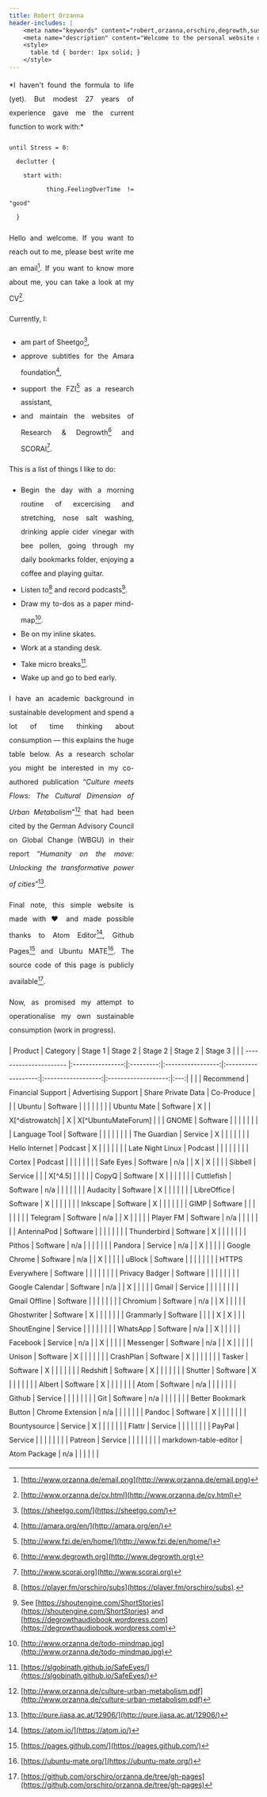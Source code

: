 ```yaml
---
title: Robert Orzanna
header-includes: |
    <meta name="keywords" content="robert,orzanna,orschiro,degrowth,sustainable consumption,minimalism,postwachstum,linux,ubuntu,open-source" />
    <meta name="description" content="Welcome to the personal website of Robert Orzanna." />
    <style>
      table td { border: 1px solid; }
    </style>
---
```


<div style="width: 50%; text-align: justify; line-height: 200%;">
*I haven't found the formula to life (yet). But modest 27 years of experience gave me the current function to work with:*

```
until Stress = 0:
  declutter {
    start with:
      thing.FeelingOverTime != "good"
  }
```

Hello and welcome. If you want to reach out to me, please best write me an email[^email]. If you want to know more about me, you can take a look at my CV[^CV].

Currently, I:

- am part of Sheetgo[^1],
- approve subtitles for the Amara foundation[^3],
- support the FZI[^4] as a research assistant,
- and maintain the websites of Research & Degrowth[^degrowth] and SCORAI[^scorai].

This is a list of things I like to do:

- Begin the day with a morning routine of excercising and stretching, nose salt washing, drinking apple cider vinegar with bee pollen, going through my daily bookmarks folder, enjoying a coffee and playing guitar.
- Listen to[^podcast] and record podcasts[^myPodcasts].
- Draw my to-dos as a paper mind-map[^mindmap].
- Be on my inline skates.
- Work at a standing desk.
- Take micro breaks[^safeeyes].
- Wake up and go to bed early.

I have an academic background in sustainable development and spend a lot of time thinking about consumption — this explains the huge table below. As a research scholar you might be interested in my co-authored publication “*Culture meets Flows: The Cultural Dimension of
Urban Metabolism*”[^CulturemeetsFlows] that had been cited by the German Advisory Council on
Global Change (WBGU) in their report “*Humanity on the move: Unlocking the transformative power of cities*”[^Humanityonthemove].

Final note, this simple website is made with ♥ and made possible thanks to Atom Editor[^atom], Github Pages[^githubpages] and Ubuntu MATE[^MATE]. The source code of this page is publicly available[^source].

Now, as promised my attempt to operationalise my own sustainable consumption (work in progress).
</div>
<div style="line-height: 200%;">
|        Product         |     Category     |  Stage 1  |      Stage 2      |       Stage 2       |      Stage 2       |       Stage 3       |     |
| ---------------------- |:----------------:|:---------:|:-----------------:|:-------------------:|:------------------:|:-------------------:|:---:|
|                        |                  | Recommend | Financial Support | Advertising Support | Share Private Data |     Co-Produce      |     |
| Ubuntu                 |     Software     |           |                   |                     |                    |                     |     |
| Ubuntu Mate            |     Software     |     X     |                   |   X[^distrowatch]   |         X          | X[^UbuntuMateForum] |     |
| GNOME                  |     Software     |           |                   |                     |                    |                     |     |
| Language Tool          |     Software     |           |                   |                     |                    |                     |     |
| The Guardian           |     Service      |     X     |                   |                     |                    |                     |     |
| Hello Internet         |     Podcast      |     X     |                   |                     |                    |                     |     |
| Late Night Linux       |     Podcast      |           |                   |                     |                    |                     |     |
| Cortex                 | Podcast                 |           |                   |                     |                    |                     |     |
| Safe Eyes              |     Software     |    n/a    |                   |          X          |         X          |                     |     |
| Sibbell                |     Service      |           |                   |       X[^4.5]       |                    |                     |     |
| CopyQ                  |     Software     |     X     |                   |                     |                    |                     |     |
| Cuttlefish             |     Software     |    n/a    |                   |                     |                    |                     |     |
| Audacity               |     Software     |     X     |                   |                     |                    |                     |     |
| LibreOffice            |     Software     |     X     |                   |                     |                    |                     |     |
| Inkscape               |     Software     |     X     |                   |                     |                    |                     |     |
| GIMP                   |     Software     |           |                   |                     |                    |                     |     |
| Telegram               |     Software     |    n/a    |                   |          X          |                    |                     |     |
| Player FM              |     Software     |    n/a    |                   |                     |                    |                     |     |
| AntennaPod             |     Software     |           |                   |                     |                    |                     |     |
| Thunderbird            |     Software     |     X     |                   |                     |                    |                     |     |
| Pithos                 |     Software     |    n/a    |                   |                     |                    |                     |     |
| Pandora                |     Service      |    n/a    |                   |          X          |                    |                     |     |
| Google Chrome          |     Software     |    n/a    |                   |          X          |                    |                     |     |
| uBlock                 |     Software     |           |                   |                     |                    |                     |     |
| HTTPS Everywhere       |     Software     |           |                   |                     |                    |                     |     |
| Privacy Badger         |     Software     |           |                   |                     |                    |                     |     |
| Google Calendar        |     Software     |    n/a    |                   |          X          |                    |                     |     |
| Gmail                  |     Service      |           |                   |                     |                    |                     |     |
| Gmail Offline          |     Software     |           |                   |                     |                    |                     |     |
| Chromium               |     Software     |    n/a    |                   |          X          |                    |                     |     |
| Ghostwriter            |     Software     |     X     |                   |                     |                    |                     |     |
| Grammarly              |     Software     |           |                   |                     |         X          |          X          |     |
| ShoutEngine            |     Service      |           |                   |                     |                    |                     |     |
| WhatsApp               |     Software     |    n/a    |                   |          X          |                    |                     |     |
| Facebook               |     Service      |    n/a    |                   |          X          |                    |                     |     |
| Messenger              |     Software     |    n/a    |                   |          X          |                    |                     |     |
| Unison                 |     Software     |     X     |                   |                     |                    |                     |     |
| CrashPlan              |     Software     |     X     |                   |                     |                    |                     |     |
| Tasker                 |     Software     |     X     |                   |                     |                    |                     |     |
| Redshift               |     Software     |     X     |                   |                     |                    |                     |     |
| Shutter                |     Software     |     X     |                   |                     |                    |                     |     |
| Albert                 |     Software     |     X     |                   |                     |                    |                     |     |
| Atom                   |     Software     |    n/a    |                   |                     |                    |                     |     |
| Github                 |     Service      |           |                   |                     |                    |                     |     |
| Git                    |     Software     |    n/a    |                   |                     |                    |                     |     |
| Better Bookmark Button | Chrome Extension |    n/a    |                   |                     |                    |                     |     |
| Pandoc                 |     Software     |     X     |                   |                     |                    |                     |     |
| Bountysource           |     Service      |     X     |                   |                     |                    |                     |     |
| Flattr                 |     Service      |           |                   |                     |                    |                     |     |
| PayPal                 |     Service      |           |                   |                     |                    |                     |     |
| Patreon                |     Service      |           |                   |                     |                    |                     |     |
| markdown-table-editor  |   Atom Package   |    n/a    |                   |                     |                    |                     |     |
</div>

  [^distrowatch]: [https://distrowatch.com/table.php?distribution=ubuntumate](https://distrowatch.com/table.php?distribution=ubuntumate)
  [^source]: [https://github.com/orschiro/orzanna.de/tree/gh-pages](https://github.com/orschiro/orzanna.de/tree/gh-pages)
  [^mindmap]: [http://www.orzanna.de/todo-mindmap.jpg](http://www.orzanna.de/todo-mindmap.jpg)
  [^atom]: [https://atom.io/](https://atom.io/)
  [^githubpages]: [https://pages.github.com/](https://pages.github.com/)
  [^safeeyes]: [https://slgobinath.github.io/SafeEyes/](https://slgobinath.github.io/SafeEyes/)
  [^email]: [http://www.orzanna.de/email.png](http://www.orzanna.de/email.png)
  [^degrowth]: [http://www.degrowth.org](http://www.degrowth.org)
  [^scorai]: [http://www.scorai.org](http://www.scorai.org)
  [^CV]: [http://www.orzanna.de/cv.html](http://www.orzanna.de/cv.html)
  [^podcast]: [https://player.fm/orschiro/subs](https://player.fm/orschiro/subs).
  [^CulturemeetsFlows]: [http://www.orzanna.de/culture-urban-metabolism.pdf](http://www.orzanna.de/culture-urban-metabolism.pdf)
  [^Humanityonthemove]: [http://pure.iiasa.ac.at/12906/](http://pure.iiasa.ac.at/12906/)
  [^1]: [https://sheetgo.com/](https://sheetgo.com/)
  [^3]: [http://amara.org/en/](http://amara.org/en/)
  [^4]: [http://www.fzi.de/en/home/](http://www.fzi.de/en/home/)
  [^5]: [https://medium.com/orschiro/life-7091c41a9566#.2waqlqylq](https://medium.com/orschiro/life-7091c41a9566#.2waqlqylq)
  [^MATE]: [https://ubuntu-mate.org/](https://ubuntu-mate.org/)
  [^myPodcasts]: See [https://shoutengine.com/ShortStories](https://shoutengine.com/ShortStories) and [https://degrowthaudiobook.wordpress.com](https://degrowthaudiobook.wordpress.com)


[^4.5]: [https://www.producthunt.com/posts/sibbel](https://www.producthunt.com/posts/sibbel)


[^UbuntuMateForum]: [https://ubuntu-mate.community/users/orschiro/summary](https://ubuntu-mate.community/users/orschiro/summary)
